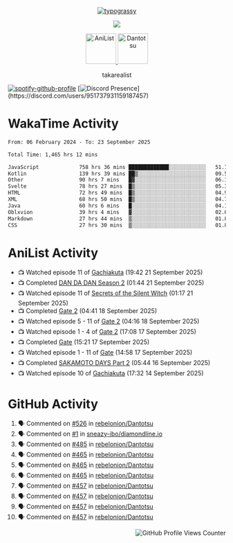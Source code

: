 <div align="center">
<a href="https://github.com/kawarimidoll/typograssy">
    <img alt="typograssy" src="https://typograssy.deno.dev/api?text=%E3%82%B8%E3%83%A7%E3%83%B3%E3%81%A7%E3%81%99%E3%80%82%E3%81%93%E3%82%93%E3%81%AB%E3%81%A1%E3%81%AF%20%20%5E%5E%20sup%20iam%20ibo%20--&&l0=none&l1=82d9d0&l2=027353&l3=038c4c&l4=01402e&bg=none&frame=none&speed=100&comment=">
</a>
</div>
<p align="center">
  <a href="https://skillicons.dev">
    <img src="https://skillicons.dev/icons?i=kotlin,figma,obsidian,androidstudio,vscode,css,html" />
  </a>
</p>

<p align="center">
    <a href="https://anilist.co/user/takarealist112/">
      <img src="https://i.imgur.com/LDvh7Lg.gif" alt="AniList" style="width: 70px; height: auto;">
    </a>
    <a href="https://discord.gg/4HPZ5nAWwM/">
      <img src="https://i.imgur.com/5o3Y9Jb.gif" alt="Dantotsu" style="width: 70px; height: auto;">
    </a>
</p>

<p align="center">
takarealist
</p>

[![spotify-github-profile](https://spotify-github-profile.vercel.app/api/view?uid=216np2gahwfhcjozqmzomew7i&cover_image=true&theme=novatorem&show_offline=true&background_color=121212&interchange=false&bar_color=53b14f&bar_color_cover=true)](https://spotify-github-profile.vercel.app/api/view?uid=216np2gahwfhcjozqmzomew7i&redirect=true)
[![Discord Presence](https://lanyard-profile-readme.vercel.app/api/951737931159187457?theme=dark&bg=Oe1116&animated=false&hideDiscrim=true&borderRadius=30px&idleMessage=currently%20offline...)](https://discord.com/users/951737931159187457)

# WakaTime Activity

<!--START_SECTION:waka-->

```txt
From: 06 February 2024 - To: 23 September 2025

Total Time: 1,465 hrs 12 mins

JavaScript             758 hrs 36 mins █████████████░░░░░░░░░░░░   51.77 %
Kotlin                 139 hrs 39 mins ██▒░░░░░░░░░░░░░░░░░░░░░░   09.53 %
Other                  90 hrs 7 mins   █▓░░░░░░░░░░░░░░░░░░░░░░░   06.15 %
Svelte                 78 hrs 27 mins  █▒░░░░░░░░░░░░░░░░░░░░░░░   05.35 %
HTML                   72 hrs 49 mins  █▒░░░░░░░░░░░░░░░░░░░░░░░   04.97 %
XML                    68 hrs 50 mins  █▒░░░░░░░░░░░░░░░░░░░░░░░   04.70 %
Java                   60 hrs 6 mins   █░░░░░░░░░░░░░░░░░░░░░░░░   04.10 %
Oblxvion               39 hrs 4 mins   ▓░░░░░░░░░░░░░░░░░░░░░░░░   02.67 %
Markdown               27 hrs 44 mins  ▒░░░░░░░░░░░░░░░░░░░░░░░░   01.89 %
CSS                    27 hrs 30 mins  ▒░░░░░░░░░░░░░░░░░░░░░░░░   01.88 %
```

<!--END_SECTION:waka-->

# AniList Activity

<!-- ANILIST_ACTIVITY:start -->

-   📺 Watched episode 11 of [Gachiakuta](https://anilist.co/anime/178025) (19:42 21 September 2025)
-   📺 Completed [DAN DA DAN Season 2](https://anilist.co/anime/185660) (01:44 21 September 2025)
-   📺 Watched episode 11 of [Secrets of the Silent Witch](https://anilist.co/anime/179966) (01:17 21 September 2025)
-   📺 Completed [Gate 2](https://anilist.co/anime/21364) (04:41 18 September 2025)
-   📺 Watched episode 5 - 11 of [Gate 2](https://anilist.co/anime/21364) (04:16 18 September 2025)
-   📺 Watched episode 1 - 4 of [Gate 2](https://anilist.co/anime/21364) (17:08 17 September 2025)
-   📺 Completed [Gate](https://anilist.co/anime/20994) (15:21 17 September 2025)
-   📺 Watched episode 1 - 11 of [Gate](https://anilist.co/anime/20994) (14:58 17 September 2025)
-   📺 Completed [SAKAMOTO DAYS Part 2](https://anilist.co/anime/184237) (05:44 16 September 2025)
-   📺 Watched episode 10 of [Gachiakuta](https://anilist.co/anime/178025) (17:32 14 September 2025)

<!-- ANILIST_ACTIVITY:end -->

# GitHub Activity

<!--START_SECTION:activity-->

1. 🗣 Commented on [#526](https://github.com/rebelonion/Dantotsu/pull/526#issuecomment-2481012390) in [rebelonion/Dantotsu](https://github.com/rebelonion/Dantotsu)
2. 🗣 Commented on [#1](https://github.com/sneazy-ibo/diamondline.io/issues/1#issuecomment-2411269955) in [sneazy-ibo/diamondline.io](https://github.com/sneazy-ibo/diamondline.io)
3. 🗣 Commented on [#485](https://github.com/rebelonion/Dantotsu/issues/485#issuecomment-2374839206) in [rebelonion/Dantotsu](https://github.com/rebelonion/Dantotsu)
4. 🗣 Commented on [#465](https://github.com/rebelonion/Dantotsu/issues/465#issuecomment-2257555066) in [rebelonion/Dantotsu](https://github.com/rebelonion/Dantotsu)
5. 🗣 Commented on [#465](https://github.com/rebelonion/Dantotsu/issues/465#issuecomment-2257389149) in [rebelonion/Dantotsu](https://github.com/rebelonion/Dantotsu)
6. 🗣 Commented on [#465](https://github.com/rebelonion/Dantotsu/issues/465#issuecomment-2257388359) in [rebelonion/Dantotsu](https://github.com/rebelonion/Dantotsu)
7. 🗣 Commented on [#457](https://github.com/rebelonion/Dantotsu/issues/457#issuecomment-2256121324) in [rebelonion/Dantotsu](https://github.com/rebelonion/Dantotsu)
8. 🗣 Commented on [#457](https://github.com/rebelonion/Dantotsu/issues/457#issuecomment-2256120426) in [rebelonion/Dantotsu](https://github.com/rebelonion/Dantotsu)
9. 🗣 Commented on [#457](https://github.com/rebelonion/Dantotsu/issues/457#issuecomment-2256119951) in [rebelonion/Dantotsu](https://github.com/rebelonion/Dantotsu)
10. 🗣 Commented on [#457](https://github.com/rebelonion/Dantotsu/issues/457#issuecomment-2256116300) in [rebelonion/Dantotsu](https://github.com/rebelonion/Dantotsu)
<!--END_SECTION:activity-->

<div align="right">
    <img src="https://komarev.com/ghpvc/?username=sneazy-ibo&color=ff6e00&label=Counter&abbreviated=true" alt="GitHub Profile Views Counter">
</div>

